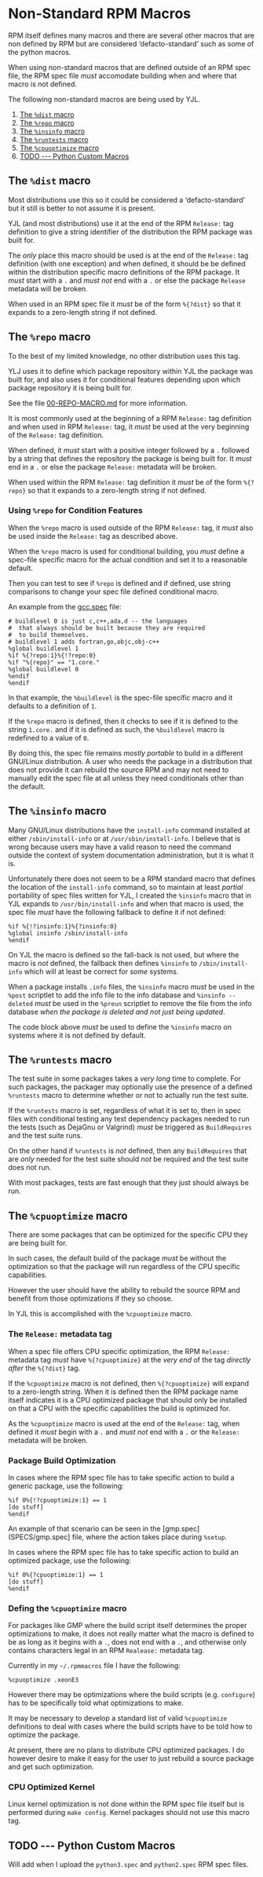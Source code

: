 Non-Standard RPM Macros
=======================

RPM itself defines many macros and there are several other macros that
are non defined by RPM but are considered ‘defacto-standard’ such as
some of the python macros.

When using non-standard macros that are defined outside of an RPM spec
file, the RPM spec file *must* accomodate building when and where that
macro is not defined.

The following non-standard macros are being used by YJL.

1. [The `%dist` macro](#the-dist-macro)
2. [The `%repo` macro](#the-repo-macro)
3. [The `%insinfo` macro](#the-insinfo-macro)
4. [The `%runtests` macro](#the-runtests-macro)
5. [The `%cpuoptimize` macro](#the-cpuoptimize-macro)
6. [TODO --- Python Custom Macros](#todo-----python-custom-macros)


The `%dist` macro
-----------------

Most distributions use this so it could be considered a ‘defacto-standard’
but it still is better to not assume it is present.

YJL (and most distributions) use it at the end of the RPM `Release:`
tag definition to give a string identifier of the distribution the RPM
package was built for.

The *only* place this macro should be used is at the end of the `Release:`
tag definition (with one exception) and when defined, it should be be
defined within the distribution specific macro definitions of the RPM
package. It *must* start with a `.` and *must not* end with a `.` or
else the package `Release` metadata will be broken.

When used in an RPM spec file it *must* be of the form `%{?dist}` so
that it expands to a zero-length string if not defined.


The `%repo` macro
-----------------

To the best of my limited knowledge, no other distribution uses this
tag.

YLJ uses it to define which package repository within YJL the package
was built for, and also uses it for conditional features depending
upon which package repository it is being built for.

See the file [00-REPO-MACRO.md](00-REPO-MACRO.md) for more information.

It is most commonly used at the beginning of a RPM `Release:` tag
definition and when used in RPM `Release:` tag, it *must* be used at
the very beginning of the `Release:` tag definition.

When defined, it *must* start with a positive integer followed by a
`.` followed by a string that defines the repository the package is
being built for. It *must* end in a `.` or else the package `Release:`
metadata will be broken.

When used within the RPM `Release:` tag definition it *must* be of the
form `%{?repo}` so that it expands to a zero-length string if not
defined.

### Using `%repo` for Condition Features

When the `%repo` macro is used outside of the RPM `Release:` tag, it
*must* also be used inside the `Release:` tag as described above.

When the `%repo` macro is used for conditional building, you *must*
define a spec-file specific macro for the actual condition and set it
to a reasonable default.

Then you can test to see if `%repo` is defined and if defined, use
string comparisons to change your spec file defined conditional macro.

An example from the [gcc.spec](SPECS/gcc.spec) file:

    # buildlevel 0 is just c,c++,ada,d -- the languages
    #  that always should be built because they are required
    #  to build themselves.
    # buildlevel 1 adds fortran,go,objc,obj-c++
    %global buildlevel 1
    %if %{?repo:1}%{!?repo:0}
    %if "%{repo}" == "1.core."
    %global buildlevel 0
    %endif
    %endif

In that example, the `%buildlevel` is the spec-file specific macro and
it defaults to a definition of `1`.

If the `%repo` macro is defined, then it checks to see if it is defined
to the string `1.core.` and if it is defined as such, the `%buildlevel`
macro is redefined to a value of `0`.

By doing this, the spec file remains *mostly portable* to build in a
different GNU/Linux distribution. A user who needs the package in a
distribution that does not provide it can rebuild the source RPM and
may not need to manually edit the spec file at all unless they need
conditionals other than the default.


The `%insinfo` macro
--------------------

Many GNU/Linux distributions have the `install-info` command installed
at either `/sbin/install-info` or at `/usr/sbin/install-info`. I
believe that is wrong because users may have a valid reason to need
the command outside the context of system documentation administration,
but it is what it is.

Unfortunately there does not seem to be a RPM standard macro that
defines the location of the `install-info` command, so to maintain at
least *partial* portability of spec files written for YJL, I created
the `%insinfo` macro that in YJL expands to `/usr/bin/install-info`
and when that macro is used, the spec file *must* have the following
fallback to define it if not defined:

    %if %{!?insinfo:1}%{?insinfo:0}
    %global insinfo /sbin/install-info
    %endif

On YJL the macro is defined so the fall-back is not used, but where
the macro is *not* defined, the fallback then defines `%insinfo` to
`/sbin/install-info` which will at least be correct for *some* systems.

When a package installs `.info` files, the `%insinfo` macro *must* be
used in the `%post` scriptlet to add the info file to the info database
and `%insinfo --deleted` *must* be used in the `%preun` scriptlet to
remove the file from the info database *when the package is deleted
and not just being updated*.

The code block above *must* be used to define the `%insinfo` macro on
systems where it is not defined by default.


The `%runtests` macro
---------------------

The test suite in some packages takes a *very long* time to complete.
For such packages, the packager may optionally use the presence of a
defined `%runtests` macro to determine whether or not to actually run
the test suite.

If the `%runtests` macro is set, regardless of what it is set to, then
in spec files with conditional testing any test dependency packages
needed to run the tests (such as DejaGnu or Valgrind) *must*
be triggered as `BuildRequires` and the test suite runs.

On the other hand if `%runtests` is *not* defined, then any `BuildRequires`
that are *only* needed for the test suite should *not* be required and
the test suite does not run.

With most packages, tests are fast enough that they just should always
be run.


The `%cpuoptimize` macro
------------------------

There are some packages that can be optimized for the specific CPU they
are being built for.

In such cases, the default build of the package *must* be without the
optimization so that the package will run regardless of the CPU specific
capabilities.

However the user should have the ability to rebuild the source RPM and
benefit from those optimizations if they so choose.

In YJL this is accomplished with the `%cpuoptimize` macro.

### The `Release:` metadata tag

When a spec file offers CPU specific optimization, the RPM `Release:`
metadata tag *must* have `%{?cpuoptimize}` at the *very end* of the
tag *directly after* the `%{?dist}` tag.

If the `%cpuoptimize` macro is not defined, then `%{?cpuoptimize}`
will expand to a zero-length string. When it is defined then the RPM
package name itself indicates it is a CPU optimized package that should
only be installed on that a CPU with the specific capabilities the
build is optimized for.

As the `%cpuoptimize` macro is used at the end of the `Release:` tag,
when defined it *must* begin with a `.` and *must not* end with a `.`
or the `Release:` metadata will be broken.

### Package Build Optimization

In cases where the RPM spec file has to take specific action to build
a generic package, use the following:

    %if 0%{!?cpuoptimize:1} == 1
    [do stuff]
    %endif

An example of that scenario can be seen in the [gmp.spec](SPECS/gmp.spec]
file, where the action takes place during `%setup`.

In cases where the RPM spec file has to take specific action to build
an optimized package, use the following:

    %if 0%{?cpuoptimize:1} == 1
    [do stuff]
    %endif

### Defing the `%cpuoptimize` macro

For packages like GMP where the build script itself determines the
proper optimizations to make, it does not really matter what the macro
is defined to be as long as it begins with a `.`, does not end with a
`.`, and otherwise only contains characters legal in an RPM `Realease:`
metadata tag.

Currently in my `~/.rpmmacros` file I have the following:

    %cpuoptimize .xeonE3

However there may be optimizations where the build scripts (e.g.
`configure`) has to be specifically told what optimizations to make.

It may be necessary to develop a standard list of valid `%cpuoptimize`
definitions to deal with cases where the build scripts have to be told
how to optimize the package.

At present, there are no plans to distribute CPU optimized packages.
I do however desire to make it easy for the user to just rebuild a
source package and get such optimization.

### CPU Optimized Kernel

Linux kernel optimization is not done within the RPM spec file itself
but is performed during `make config`. Kernel packages should not use
this macro tag.


TODO --- Python Custom Macros
-----------------------------

Will add when I upload the `python3.spec` and `python2.spec` RPM spec
files.
